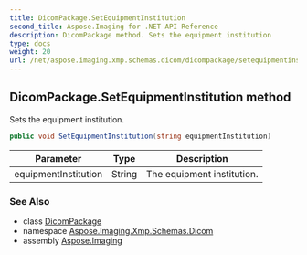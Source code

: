 ```yaml
---
title: DicomPackage.SetEquipmentInstitution
second_title: Aspose.Imaging for .NET API Reference
description: DicomPackage method. Sets the equipment institution
type: docs
weight: 20
url: /net/aspose.imaging.xmp.schemas.dicom/dicompackage/setequipmentinstitution/
---
```

## DicomPackage.SetEquipmentInstitution method

Sets the equipment institution.

```csharp
public void SetEquipmentInstitution(string equipmentInstitution)
```

| Parameter | Type | Description |
| --- | --- | --- |
| equipmentInstitution | String | The equipment institution. |

### See Also

* class [DicomPackage](../)
* namespace [Aspose.Imaging.Xmp.Schemas.Dicom](../../dicompackage/)
* assembly [Aspose.Imaging](../../../)


